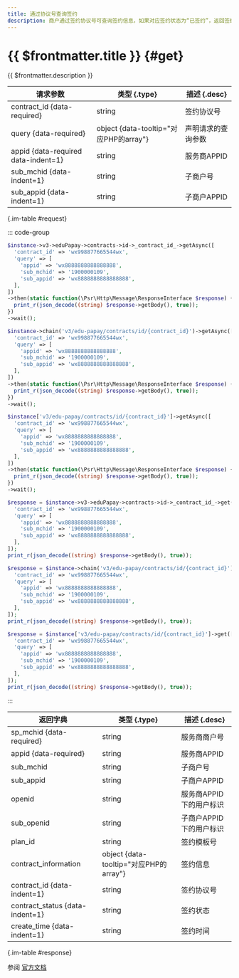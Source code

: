 ```yaml
---
title: 通过协议号查询签约
description: 商户通过签约协议号可查询签约信息，如果对应签约状态为“已签约”，返回签约信息，如果对应签约状态为“已解约”，返回明确错误码
---
```


# {{ $frontmatter.title }} {#get}

{{ $frontmatter.description }}

| 请求参数 | 类型 {.type} | 描述 {.desc}
| --- | --- | ---
| contract_id {data-required} | string | 签约协议号
| query {data-required} | object {data-tooltip="对应PHP的array"} | 声明请求的查询参数
| appid {data-required data-indent=1} | string | 服务商APPID
| sub_mchid {data-indent=1} | string | 子商户号
| sub_appid {data-indent=1} | string | 子商户APPID

{.im-table #request}

::: code-group

```php [异步纯链式]
$instance->v3->eduPapay->contracts->id->_contract_id_->getAsync([
  'contract_id' => 'wx998877665544wx',
  'query' => [
    'appid' => 'wx8888888888888888',
    'sub_mchid' => '1900000109',
    'sub_appid' => 'wx8888888888888888',
  ],
])
->then(static function(\Psr\Http\Message\ResponseInterface $response) {
  print_r(json_decode((string) $response->getBody(), true));
})
->wait();
```

```php [异步声明式]
$instance->chain('v3/edu-papay/contracts/id/{contract_id}')->getAsync([
  'contract_id' => 'wx998877665544wx',
  'query' => [
    'appid' => 'wx8888888888888888',
    'sub_mchid' => '1900000109',
    'sub_appid' => 'wx8888888888888888',
  ],
])
->then(static function(\Psr\Http\Message\ResponseInterface $response) {
  print_r(json_decode((string) $response->getBody(), true));
})
->wait();
```

```php [异步属性式]
$instance['v3/edu-papay/contracts/id/{contract_id}']->getAsync([
  'contract_id' => 'wx998877665544wx',
  'query' => [
    'appid' => 'wx8888888888888888',
    'sub_mchid' => '1900000109',
    'sub_appid' => 'wx8888888888888888',
  ],
])
->then(static function(\Psr\Http\Message\ResponseInterface $response) {
  print_r(json_decode((string) $response->getBody(), true));
})
->wait();
```

```php [同步纯链式]
$response = $instance->v3->eduPapay->contracts->id->_contract_id_->get([
  'contract_id' => 'wx998877665544wx',
  'query' => [
    'appid' => 'wx8888888888888888',
    'sub_mchid' => '1900000109',
    'sub_appid' => 'wx8888888888888888',
  ],
]);
print_r(json_decode((string) $response->getBody(), true));
```

```php [同步声明式]
$response = $instance->chain('v3/edu-papay/contracts/id/{contract_id}')->get([
  'contract_id' => 'wx998877665544wx',
  'query' => [
    'appid' => 'wx8888888888888888',
    'sub_mchid' => '1900000109',
    'sub_appid' => 'wx8888888888888888',
  ],
]);
print_r(json_decode((string) $response->getBody(), true));
```

```php [同步属性式]
$response = $instance['v3/edu-papay/contracts/id/{contract_id}']->get([
  'contract_id' => 'wx998877665544wx',
  'query' => [
    'appid' => 'wx8888888888888888',
    'sub_mchid' => '1900000109',
    'sub_appid' => 'wx8888888888888888',
  ],
]);
print_r(json_decode((string) $response->getBody(), true));
```

:::

| 返回字典 | 类型 {.type} | 描述 {.desc}
| --- | --- | ---
| sp_mchid {data-required} | string | 服务商商户号
| appid {data-required} | string | 服务商APPID
| sub_mchid | string | 子商户号
| sub_appid | string | 子商户APPID
| openid | string | 服务商APPID下的用户标识
| sub_openid | string | 子商户APPID下的用户标识
| plan_id | string | 签约模板号
| contract_information | object {data-tooltip="对应PHP的array"} | 签约信息
| contract_id {data-indent=1} | string | 签约协议号
| contract_status {data-indent=1} | string | 签约状态
| create_time {data-indent=1} | string | 签约时间

{.im-table #response}

参阅 [官方文档](https://pay.weixin.qq.com/wiki/doc/apiv3/Offline/apis/chapter5_2_2.shtml)
